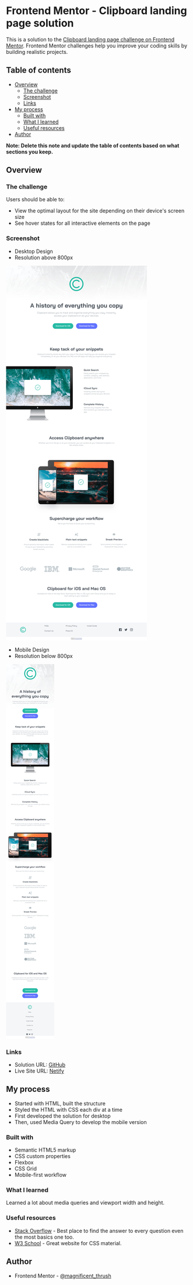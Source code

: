 # Frontend Mentor - Clipboard landing page solution

This is a solution to the [Clipboard landing page challenge on Frontend Mentor](https://www.frontendmentor.io/challenges/clipboard-landing-page-5cc9bccd6c4c91111378ecb9). Frontend Mentor challenges help you improve your coding skills by building realistic projects. 

## Table of contents

- [Overview](#overview)
  - [The challenge](#the-challenge)
  - [Screenshot](#screenshot)
  - [Links](#links)
- [My process](#my-process)
  - [Built with](#built-with)
  - [What I learned](#what-i-learned)
  - [Useful resources](#useful-resources)
- [Author](#author)

**Note: Delete this note and update the table of contents based on what sections you keep.**

## Overview

### The challenge

Users should be able to:

- View the optimal layout for the site depending on their device's screen size
- See hover states for all interactive elements on the page

### Screenshot

- Desktop Design
- Resolution above 800px 

![](./screenshots/desktop-design.png)

- Mobile Design
- Resolution below 800px

![](./screenshots/mobile-design.png)


### Links

- Solution URL: [GitHub](https://github.com/nefariooo/clipboard-landing-page.git)
- Live Site URL: [Netify](https://magnificentthrush-03-clipboard-page.netlify.app/)

## My process

- Started with HTML, built the structure
- Styled the HTML with CSS each div at a time
- First developed the solution for desktop
- Then, used Media Query to develop the mobile version


### Built with

- Semantic HTML5 markup
- CSS custom properties
- Flexbox
- CSS Grid
- Mobile-first workflow


### What I learned

Learned a lot about media queries and viewport width and height.



### Useful resources

- [Stack Overflow](https://stackoverflow.com/questions) - Best place to find the answer to every question even the  most basics one too.
- [W3 School](https://www.w3schools.com/css/default.asp) - Great website for CSS material.

## Author

- Frontend Mentor - [@magnificent_thrush](https://www.frontendmentor.io/profile/magnificentthrush)
